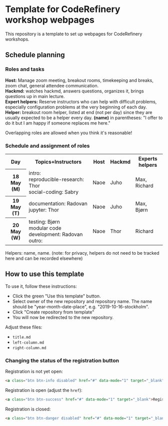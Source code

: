 # Template for CodeRefinery workshop webpages

This repository is a template to set up webpages for CodeRefinery workshops.


## Schedule planning
### Roles and tasks
**Host:** Manage zoom meeting, breakout rooms, timekeeping and breaks,
zoom chat, general attendee communication.  
**Hackmd:** watches hackmd, answers questions, organizes it, brings questions up in main
lecture.  
**Expert helpers:** Reserve instructors who can help with
difficult problems, especially configuration problems at the very
beginning of each day.  
**Helper:** breakout room helper, listed at
end (not per day) since they are usually expected to be a helper every
day. 
**(name)** in parentheses: "I offer to do it
but I am happy if someone replaces me here."

Overlapping roles are allowed when you think it's reasonable!

### Schedule and assignment of roles
<table>
<tr>
  <th>Day</th>
         <th>Topics+Instructors</th>
         <th>Host</th>
         <th>Hackmd</th>
         <th>Experts helpers</th>
</tr>
<tr>
  <th>18 May (M)</th>
         <td>intro: <br>
		     reproducible-research: Thor<br>
		     social-coding: Sabry<br>
	     </td>
         <td>Naoe</td><!--host-->
         <td>Juho</td><!--hackmd-->
         <td>Max, Richard</td><!--expert helpers-->
</tr>
<tr>
  <th>19 May (T)</th>
         <td>documentation: Radovan<br>
             jupyter: Thor<br>
	     </td>
         <td>Naoe</td><!--host-->
         <td>Juho</td><!--hackmd-->
         <td>Max, Bjørn</td><!--expert helpers-->
</tr>
<tr>
  <th>20 May (W)</th>
         <td>testing: Bjørn<br>
	     modular code development: Radovan<br>
	     outro: <br>
	     </td>
         <td>Naoe</td><!--host-->
         <td>Thor</td><!--hackmd-->
         <td>Richard</td><!--expert helpers-->
</tr>
</table>

Helpers: name, name.  (note: for privacy, helpers do not need to be
tracked here and can be recorded elsewhere)


## How to use this template

To use it, follow these instructions:
- Click the green "Use this template" button.
- Select owner of the new repository and repository name. The name should be
  "year-month-date-place", e.g. "2019-10-16-stockholm".
- Click "Create repository from template"
- You will now be redirected to the new repository.

Adjust these files:
- `title.md`
- `left-column.md`
- `right-column.md`


### Changing the status of the registration button

Registration is not yet open:
```html
<a class="btn btn-info disabled" href="#" data-mode="1" target="_blank">Registration will open soon</a>
```

Registration is open (adjust the `href`):
```html
<a class="btn btn-success" href="#" data-mode="1" target="_blank">Register here</a>
```

Registration is closed:
```html
<a class="btn btn-danger disabled" href="#" data-mode="1" target="_blank">Registration is closed</a>
```
